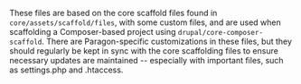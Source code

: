 These files are based on the core scaffold files found in `core/assets/scaffold/files`,
with some custom files, and are used when scaffolding a Composer-based project using
`drupal/core-composer-scaffold`. There are Paragon-specific customizations in these
files, but they should regularly be kept in sync with the core scaffolding files
to ensure necessary updates are maintained -- especially with important files,
such as settings.php and .htaccess.
